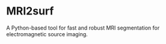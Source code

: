 # MRI2surf
A Python-based tool for fast and robust MRI segmentation for electromagnetic source imaging.
